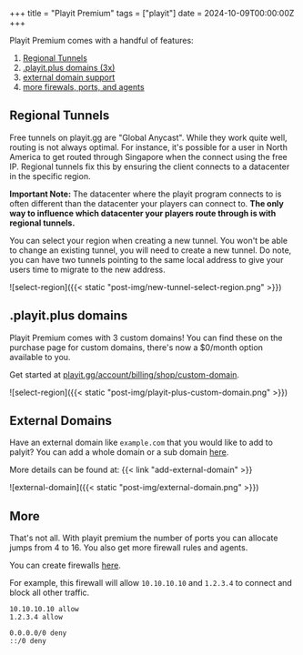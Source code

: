 +++
title = "Playit Premium"
tags = ["playit"]
date = 2024-10-09T00:00:00Z
+++

Playit Premium comes with a handful of features:

1. [Regional Tunnels](#regional-tunnels)
1. [.playit.plus domains (3x)](#playitplus-domains)
1. [external domain support](#external-domains)
1. [more firewals, ports, and agents](#more)

## Regional Tunnels

Free tunnels on playit.gg are "Global Anycast". While they work quite well, routing is not always optimal. For instance, it's possible for a user in North America to get routed through Singapore when the connect using the free IP. Regional tunnels fix this by ensuring the client connects to a datacenter in the specific region.

**Important Note:** The datacenter where the playit program connects to is often different than the datacenter your players can connect to. **The only way to influence which datacenter your players route through is with regional tunnels.**

You can select your region when creating a new tunnel. You won't be able to change an existing tunnel, you will need to create a new tunnel. Do note, you can have two tunnels pointing to the same local address to give your users time to migrate to the new address.

![select-region]({{< static "post-img/new-tunnel-select-region.png" >}})

## .playit.plus domains

Playit Premium comes with 3 custom domains! You can find these on the purchase page for custom domains, there's now a $0/month option available to you.

Get started at [playit.gg/account/billing/shop/custom-domain](https://playit.gg/account/billing/shop/custom-domain).

![select-region]({{< static "post-img/playit-plus-custom-domain.png" >}})

## External Domains

Have an external domain like `example.com` that you would like to add to palyit? You can add a whole domain or a sub domain [here](https://playit.gg/account/settings/domains/add-external).

More details can be found at: {{< link "add-external-domain" >}}

![external-domain]({{< static "post-img/external-domain.png" >}})

## More

That's not all. With playit premium the number of ports you can allocate jumps from 4 to 16. You also get more firewall rules and agents.

You can create firewalls [here](https://playit.gg/account/settings/firewalls/create).

For example, this firewall will allow `10.10.10.10` and `1.2.3.4` to connect and block all other traffic.
```
10.10.10.10 allow
1.2.3.4 allow

0.0.0.0/0 deny
::/0 deny
```
